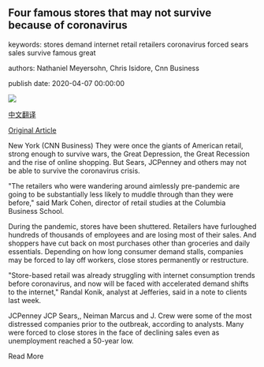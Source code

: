 ## Four famous stores that may not survive because of coronavirus

keywords: stores demand internet retail retailers coronavirus forced sears sales survive famous great

authors: Nathaniel Meyersohn, Chris Isidore, Cnn Business

publish date: 2020-04-07 00:00:00

![](https://cdn.cnn.com/cnnnext/dam/assets/200406163628-sears-store-closing-0326-super-tease.jpg)

[中文翻译](Four%20famous%20stores%20that%20may%20not%20survive%20because%20of%20coronavirus_zh.md)

[Original Article](https://edition.cnn.com/2020/04/07/business/jcpenney-sears-neiman-marcus-j-crew-retailers-coronavirus/index.html)

New York (CNN Business) They were once the giants of American retail, strong enough to survive wars, the Great Depression, the Great Recession and the rise of online shopping. But Sears, JCPenney and others may not be able to survive the coronavirus crisis.

"The retailers who were wandering around aimlessly pre-pandemic are going to be substantially less likely to muddle through than they were before," said Mark Cohen, director of retail studies at the Columbia Business School.

During the pandemic, stores have been shuttered. Retailers have furloughed hundreds of thousands of employees and are losing most of their sales. And shoppers have cut back on most purchases other than groceries and daily essentials. Depending on how long consumer demand stalls, companies may be forced to lay off workers, close stores permanently or restructure.

"Store-based retail was already struggling with internet consumption trends before coronavirus, and now will be faced with accelerated demand shifts to the internet," Randal Konik, analyst at Jefferies, said in a note to clients last week.

JCPenney JCP Sears,, Neiman Marcus and J. Crew were some of the most distressed companies prior to the outbreak, according to analysts. Many were forced to close stores in the face of declining sales even as unemployment reached a 50-year low.

Read More
